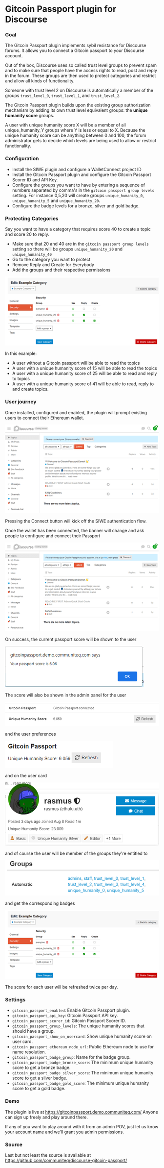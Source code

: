 # Gitcoin Passport plugin for Discourse

### Goal

The Gitcoin Passport plugin implements sybil resistance for Discourse forums.
It allows you to connect a Gitcoin passport to your Discourse account.

Out of the box, Discourse uses so called trust level groups to prevent spam and to make sure that people have the access rights to read, post and reply in the forum. These groups are then used to protect categories and restrict and allow all kinds of functionality.

Someone with trust level 2 on Discourse is automatically a member of the groups `trust_level_0`, `trust_level_1`,  and `trust_level_2`.

The Gitcoin Passport plugin builds upon the existing group authorization mechanism by adding its own trust level equivalent groups: the **unique humanity score** groups.

A user with unique humanity score X will be a member of all unique_humanity_Y groups where Y is less or equal to X. Because the unique humanity score can be anything between 0 and 100, the forum administrator gets to decide which levels are being used to allow or restrict functionality. 

### Configuration

* Install the SIWE plugin and configure a WalletConnect project ID
* Install the Gitcoin Passport plugin and configure the Gitcoin Passport Scorer ID and API Key.
* Configure the groups you want to have by entering a sequence of numbers separated by comma's in the `gitcoin passport group levels` setting. For instance 0,5,20 will create groups `unique_humanity_0`, `unique_humanity_5` and `unique_humanity_20`.
* Configure the badge levels for a bronze, silver and gold badge.

### Protecting Categories

Say you want to have a category that requires score 40 to create a topic and score 20 to reply. 

* Make sure that 20 and 40 are in the `gitcoin passport group levels` setting so there will be groups `unique_humanity_20` and `unique_humanity_40`
* Go to the category you want to protect
* Remove Reply and Create for Everybody
* Add the groups and their respective permissions

![category settings](https://raw.githubusercontent.com/communiteq/discourse-gitcoin-passport/98b7dba221b4ef9fa4c631f0e754977f56ed2223/img/passport1.png)

In this example:
* A user without a Gitcoin passport will be able to read the topics
* A user with a unique humanity score of 15 will be able to read the topics
* A user with a unique humanity score of 25 will be able to read and reply to topics
* A user with a unique humanity score of 41 will be able to read, reply to and create topics.

### User journey

Once installed, configured and enabled, the plugin will prompt existing users to connect their Ethereum wallet.

![connect wallet](https://raw.githubusercontent.com/communiteq/discourse-gitcoin-passport/98b7dba221b4ef9fa4c631f0e754977f56ed2223/img/passport2.png)

Pressing the Connect button will kick off the SIWE authentication flow.

Once the wallet has been connected, the banner will change and ask people to configure and connect their Passport

![connect passport](https://raw.githubusercontent.com/communiteq/discourse-gitcoin-passport/98b7dba221b4ef9fa4c631f0e754977f56ed2223/img/passport3.png)

On success, the current passport score will be shown to the user

![score popup](https://raw.githubusercontent.com/communiteq/discourse-gitcoin-passport/98b7dba221b4ef9fa4c631f0e754977f56ed2223/img/passport4.png)

The score will also be shown in the admin panel for the user

![score admin](https://raw.githubusercontent.com/communiteq/discourse-gitcoin-passport/98b7dba221b4ef9fa4c631f0e754977f56ed2223/img/passport5.png)


and the user preferences

![score user prefs](https://raw.githubusercontent.com/communiteq/discourse-gitcoin-passport/98b7dba221b4ef9fa4c631f0e754977f56ed2223/img/passport6.png)

and on the user card

![score user card](https://raw.githubusercontent.com/communiteq/discourse-gitcoin-passport/98b7dba221b4ef9fa4c631f0e754977f56ed2223/img/passport7.png)

and of course the user will be member of the groups they're entitled to

![group members](https://raw.githubusercontent.com/communiteq/discourse-gitcoin-passport/98b7dba221b4ef9fa4c631f0e754977f56ed2223/img/passport8.png)

and get the corresponding badges

![badges](https://raw.githubusercontent.com/communiteq/discourse-gitcoin-passport/98b7dba221b4ef9fa4c631f0e754977f56ed2223/img/passport1.png)


The score for each user will be refreshed twice per day.

### Settings

* `gitcoin_passport_enabled`: Enable Gitcoin Passport plugin.
* `gitcoin_passport_api_key`: Gitcoin Passport API key.
* `gitcoin_passport_scorer_id`: Gitcoin Passport Scorer ID.
* `gitcoin_passport_group_levels`: The unique humanity scores that should have a group.
* `gitcoin_passport_show_on_usercard`: Show unique humanity score on user card.
* `gitcoin_passport_ethereum_node_url`: Public Ethereum node to use for name resolution.
* `gitcoin_passport_badge_group`: Name for the badge group.
* `gitcoin_passport_badge_bronze_score`: The minimum unique humanity score to get a bronze badge.
* `gitcoin_passport_badge_silver_score`: The minimum unique humanity score to get a silver badge.
* `gitcoin_passport_badge_gold_score`: The minimum unique humanity score to get a gold badge.

### Demo

The plugin is live at https://gitcoinpassport.demo.communiteq.com/ Anyone can sign up freely and play around there.

If any of you want to play around with it from an admin POV, just let us know your account name 
and we'll grant you admin permissions.

### Source

Last but not least the source is available at https://github.com/communiteq/discourse-gitcoin-passport/

